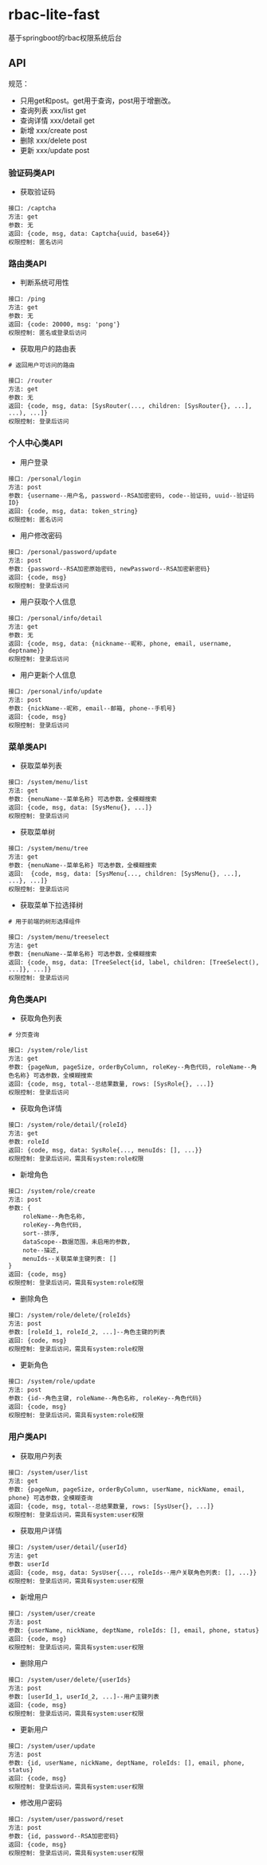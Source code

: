 # rbac-lite-fast

基于springboot的rbac权限系统后台

## API

规范：

- 只用get和post。get用于查询，post用于增删改。
- 查询列表 xxx/list   get
- 查询详情 xxx/detail get
- 新增    xxx/create post
- 删除    xxx/delete post
- 更新    xxx/update post

### 验证码类API

- 获取验证码

```
接口: /captcha
方法: get
参数: 无
返回: {code, msg, data: Captcha{uuid, base64}}
权限控制: 匿名访问
```

### 路由类API

- 判断系统可用性

```
接口: /ping
方法: get
参数: 无
返回: {code: 20000, msg: 'pong'}
权限控制: 匿名或登录后访问
```

- 获取用户的路由表

```
# 返回用户可访问的路由

接口: /router
方法: get
参数: 无
返回: {code, msg, data: [SysRouter(..., children: [SysRouter{}, ...], ...), ...]}
权限控制: 登录后访问
```

### 个人中心类API

- 用户登录

```
接口: /personal/login
方法: post
参数: {username--用户名, password--RSA加密密码, code--验证码, uuid--验证码ID}
返回: {code, msg, data: token_string}
权限控制: 匿名访问
```

- 用户修改密码

```
接口: /personal/password/update
方法: post
参数: {password--RSA加密原始密码, newPassword--RSA加密新密码}
返回: {code, msg}
权限控制: 登录后访问
```

- 用户获取个人信息

```
接口: /personal/info/detail
方法: get
参数: 无
返回: {code, msg, data: {nickname--昵称, phone, email, username, deptname}}
权限控制: 登录后访问
```

- 用户更新个人信息

```
接口: /personal/info/update
方法: post
参数: {nickName--昵称, email--邮箱, phone--手机号}
返回: {code, msg}
权限控制: 登录后访问
```

### 菜单类API

- 获取菜单列表

```
接口: /system/menu/list
方法: get
参数: {menuName--菜单名称} 可选参数，全模糊搜索
返回: {code, msg, data: [SysMenu{}, ...]}
权限控制: 登录后访问
```

- 获取菜单树

```
接口: /system/menu/tree
方法: get
参数: {menuName--菜单名称} 可选参数，全模糊搜索
返回:  {code, msg, data: [SysMenu{..., children: [SysMenu{}, ...], ...}, ...]}
权限控制: 登录后访问
```

- 获取菜单下拉选择树

```
# 用于前端的树形选择组件

接口: /system/menu/treeselect
方法: get
参数: {menuName--菜单名称} 可选参数，全模糊搜索
返回: {code, msg, data: [TreeSelect{id, label, children: [TreeSelect(), ...]}, ...]}
权限控制: 登录后访问
```

### 角色类API

- 获取角色列表

```
# 分页查询

接口: /system/role/list
方法: get
参数: {pageNum, pageSize, orderByColumn, roleKey--角色代码, roleName--角色名称} 可选参数，全模糊搜索
返回: {code, msg, total--总结果数量, rows: [SysRole{}, ...]}
权限控制: 登录后访问
```

- 获取角色详情

```
接口: /system/role/detail/{roleId}
方法: get
参数: roleId
返回: {code, msg, data: SysRole{..., menuIds: [], ...}}
权限控制: 登录后访问，需具有system:role权限
```

- 新增角色

```
接口: /system/role/create
方法: post
参数: {
    roleName--角色名称, 
    roleKey--角色代码, 
    sort--排序, 
    dataScope--数据范围，未启用的参数, 
    note--描述, 
    menuIds--关联菜单主键列表: []
}
返回: {code, msg}
权限控制: 登录后访问，需具有system:role权限
```

- 删除角色

```
接口: /system/role/delete/{roleIds}
方法: post
参数: [roleId_1, roleId_2, ...]--角色主键的列表
返回: {code, msg}
权限控制: 登录后访问，需具有system:role权限
```

- 更新角色

```
接口: /system/role/update
方法: post
参数: {id--角色主键, roleName--角色名称, roleKey--角色代码}
返回: {code, msg}
权限控制: 登录后访问，需具有system:role权限
```

### 用户类API

- 获取用户列表

```
接口: /system/user/list
方法: get
参数: {pageNum, pageSize, orderByColumn, userName, nickName, email, phone} 可选参数，全模糊查询
返回: {code, msg, total--总结果数量, rows: [SysUser{}, ...]}
权限控制: 登录后访问，需具有system:user权限
```

- 获取用户详情

```
接口: /system/user/detail/{userId}
方法: get
参数: userId
返回: {code, msg, data: SysUser{..., roleIds--用户关联角色列表: [], ...}}
权限控制: 登录后访问，需具有system:user权限
```

- 新增用户

```
接口: /system/user/create
方法: post
参数: {userName, nickName, deptName, roleIds: [], email, phone, status}
返回: {code, msg}
权限控制: 登录后访问，需具有system:user权限
```

- 删除用户

```
接口: /system/user/delete/{userIds}
方法: post
参数: [userId_1, userId_2, ...]--用户主键列表
返回: {code, msg}
权限控制: 登录后访问，需具有system:user权限
```

- 更新用户

```
接口: /system/user/update
方法: post
参数: {id, userName, nickName, deptName, roleIds: [], email, phone, status}
返回: {code, msg}
权限控制: 登录后访问，需具有system:user权限
```

- 修改用户密码

```
接口: /system/user/password/reset
方法: post
参数: {id, password--RSA加密密码}
返回: {code, msg}
权限控制: 登录后访问，需具有system:user权限
```